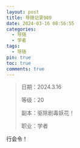 ```yaml
---
layout: post
title: 导随记录989
date: 2024-03-16 08:56:55
categories:
  - 导随
  - 学者
tags:
  - 导随
pin: true
toc: true
comments: true
---
```

> 日期：2024.3.16
>
> 等级：20
>
> 副本：驱除剧毒妖花！
>
> 职业：学者

行会令！